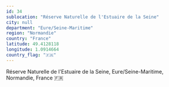 ```yaml
---
id: 34
sublocation: "Réserve Naturelle de l'Estuaire de la Seine"
city: null
department: "Eure/Seine-Maritime"
region: "Normandie"
country: "France"
latitude: 49.4128118
longitude: 1.0914664
country_flag: "🇫🇷"
---
```

Réserve Naturelle de l'Estuaire de la Seine, Eure/Seine-Maritime, Normandie, France 🇫🇷